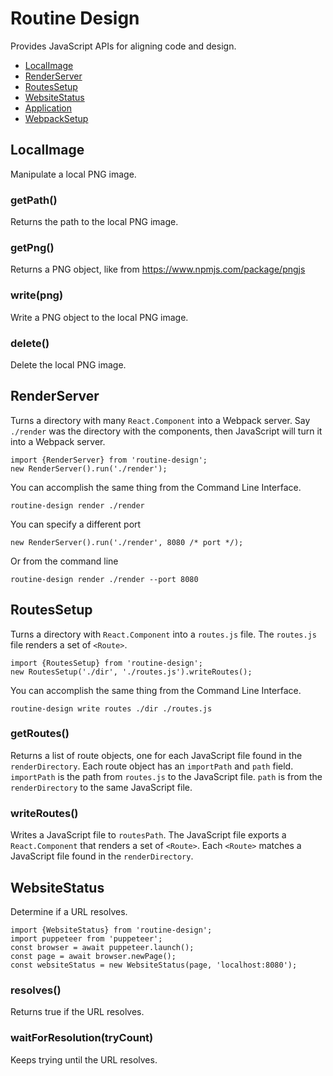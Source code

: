 # Routine Design

Provides JavaScript APIs for aligning code and design.

* [LocalImage](#localimage)
* [RenderServer](#renderserver)
* [RoutesSetup](#routessetup)
* [WebsiteStatus](#websitestatus)
* [Application](./application/README.md)
* [WebpackSetup](./webpack-setup/README.md)

## LocalImage

Manipulate a local PNG image. 

### getPath()

Returns the path to the local PNG image.

### getPng()

Returns a PNG object, like from https://www.npmjs.com/package/pngjs

### write(png)

Write a PNG object to the local PNG image.

### delete()

Delete the local PNG image.

## RenderServer

Turns a directory with many `React.Component` into a Webpack server. Say `./render` was the directory with the components, then JavaScript will turn it into a Webpack server.
```
import {RenderServer} from 'routine-design';
new RenderServer().run('./render');
```

You can accomplish the same thing from the Command Line Interface. 
```
routine-design render ./render
```

You can specify a different port
```
new RenderServer().run('./render', 8080 /* port */);
```

Or from the command line 
```
routine-design render ./render --port 8080
```

## RoutesSetup

Turns a directory with `React.Component` into a `routes.js` file. The `routes.js` file renders a set of `<Route>`.
```
import {RoutesSetup} from 'routine-design';
new RoutesSetup('./dir', './routes.js').writeRoutes();
```

You can accomplish the same thing from the Command Line Interface. 
```
routine-design write routes ./dir ./routes.js
```

### getRoutes()

Returns a list of route objects, one for each JavaScript file found in the `renderDirectory`. Each route object has an `importPath` and `path` field. `importPath` is the path from `routes.js` to the JavaScript file. `path` is from the `renderDirectory` to the same JavaScript file.

### writeRoutes()

Writes a JavaScript file to `routesPath`. The JavaScript file exports a `React.Component` that renders a set of `<Route>`. Each `<Route>` matches a JavaScript file found in the `renderDirectory`.

## WebsiteStatus

Determine if a URL resolves.

```
import {WebsiteStatus} from 'routine-design';
import puppeteer from 'puppeteer';
const browser = await puppeteer.launch();
const page = await browser.newPage();
const websiteStatus = new WebsiteStatus(page, 'localhost:8080');
```

### resolves()

Returns true if the URL resolves.

### waitForResolution(tryCount)

Keeps trying until the URL resolves. 
